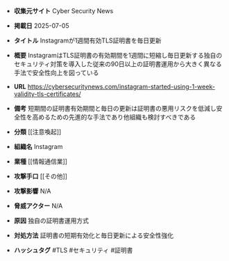 - **収集元サイト**
Cyber Security News

- **掲載日**
2025-07-05

- **タイトル**
Instagramが1週間有効TLS証明書を毎日更新

- **概要**
InstagramはTLS証明書の有効期間を1週間に短縮し毎日更新する独自のセキュリティ対策を導入した従来の90日以上の証明書運用から大きく異なる手法で安全性向上を図っている

- **URL**
https://cybersecuritynews.com/instagram-started-using-1-week-validity-tls-certificates/

- **備考**
短期間の証明書有効期間と毎日の更新は証明書の悪用リスクを低減し安全性を高めるための先進的な手法であり他組織も検討すべきである

- **分類**
[[注意喚起]]

- **組織名**
Instagram

- **業種**
[[情報通信業]]

- **攻撃手口**
[[その他]]

- **攻撃影響**
N/A

- **脅威アクター**
N/A

- **原因**
独自の証明書運用方式

- **対処方法**
証明書の短期有効化と毎日更新による安全性強化

- **ハッシュタグ**
#TLS #セキュリティ #証明書
